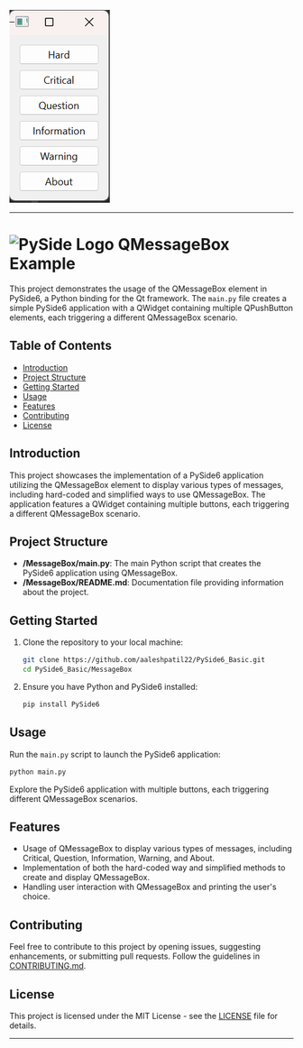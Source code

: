 ![Screenshot](Screenshot.png)

---

# ![PySide Logo](https://qt-wiki-uploads.s3.amazonaws.com/images/0/07/PySideLogo1.png) QMessageBox Example

This project demonstrates the usage of the QMessageBox element in PySide6, a Python binding for the Qt framework. The `main.py` file creates a simple PySide6 application with a QWidget containing multiple QPushButton elements, each triggering a different QMessageBox scenario.

## Table of Contents

- [Introduction](#introduction)
- [Project Structure](#project-structure)
- [Getting Started](#getting-started)
- [Usage](#usage)
- [Features](#features)
- [Contributing](#contributing)
- [License](#license)

## Introduction

This project showcases the implementation of a PySide6 application utilizing the QMessageBox element to display various types of messages, including hard-coded and simplified ways to use QMessageBox. The application features a QWidget containing multiple buttons, each triggering a different QMessageBox scenario.

## Project Structure

- **/MessageBox/main.py**: The main Python script that creates the PySide6 application using QMessageBox.
- **/MessageBox/README.md**: Documentation file providing information about the project.

## Getting Started

1. Clone the repository to your local machine:

   ```bash
   git clone https://github.com/aaleshpatil22/PySide6_Basic.git
   cd PySide6_Basic/MessageBox
   ```

2. Ensure you have Python and PySide6 installed:

   ```bash
   pip install PySide6
   ```

## Usage

Run the `main.py` script to launch the PySide6 application:

```bash
python main.py
```

Explore the PySide6 application with multiple buttons, each triggering different QMessageBox scenarios.

## Features

- Usage of QMessageBox to display various types of messages, including Critical, Question, Information, Warning, and About.
- Implementation of both the hard-coded way and simplified methods to create and display QMessageBox.
- Handling user interaction with QMessageBox and printing the user's choice.

## Contributing

Feel free to contribute to this project by opening issues, suggesting enhancements, or submitting pull requests. Follow the guidelines in [CONTRIBUTING.md](CONTRIBUTING.md).

## License

This project is licensed under the MIT License - see the [LICENSE](../LICENSE.txt) file for details.

---
